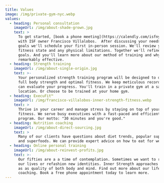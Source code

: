 ```yaml
---
title: Values
image: /img/private-gym-nyc.webp
values:
  - heading: Personal consultation
    imageUrl: /img/about-shade-grown.jpg
    text: >
      To get started, [book a phone meeting](https://calendly.com/isfny/15m) in
      with ISF owner Francisco Villalobos.  After discussing your needs and
      goals we'll schedule your first in-person session. We'll review your
      fitness state and any physical limitations. Together we'll refine your
      goals. And you'll learn more about our method of training and why it's
      remarkably effective.
  - heading: Strength training
    imageUrl: /img/about-single-origin.jpg
    text: >-
      Your personalized strength training program will be designed to develop
      full body strength and optimal fitness. We keep meticulous records so you
      can evaluate your progress. You'll train in a private gym at a safe
      location. Or choose to be trained at your home gym. 
  - heading: ExecuFit™
    imageUrl: /img/francisco-villalobos-inner-strength-fitness.webp
    text: >
      Thrive in your career and manage stress by staying on top of your physical
      fitness. We serve busy executives with a fast-paced and efficient workout
      program. Our motto: "30 minutes and you're good."
  - heading: Nutrition coaching
    imageUrl: /img/about-direct-sourcing.jpg
    text: >
      Many of our clients have questions about diet trends, popular supplements,
      and superfoods. We can provide expert advice on how to eat for wellness. 
  - heading: Online personal training
    imageUrl: /img/about-reinvest-profits.jpg
    text: >-
      Our fifties are a a time of contemplation. Sometimes we want to recreate
      our lives or refashion new identities. Inner Strength approaches fitness
      as as quality of both body and mind. Find out more about our life
      coaching. Book a free phone appointment today to learn more.
---
```


